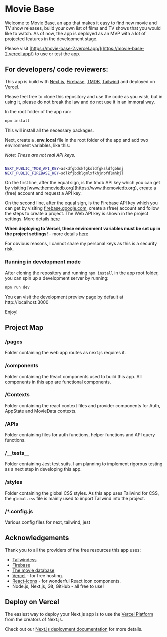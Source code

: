 # Movie Base

Welcome to Movie Base, an app that makes it easy to find new movie and TV show releases, build your own list of films and TV shows that you would like to watch.
As of now, the app is deployed as an MVP with a lot of projected features in the development stage.

Please visit [https://movie-base-2.vercel.app/](https://movie-base-2.vercel.app/) to use or test the app.

## For developers/ code reviewers:

This app is build with [Next.js](https://nextjs.org/), [Firebase](https://firebase.google.com/), [TMDB](https://www.themoviedb.org/), [Tailwind](https://tailwindcss.com/) and deployed on [Vercel](https://www.vercel.com/).

Please feel free to clone this repository and use the code as you wish, but in using it, please do not break the law and do not use it in an immoral way.

In the root folder of the app run:

```bash
npm install
```

This will install all the necessary packages.

Next, create a **.env.local** file in the root folder of the app and add two environment variables, like this:

_Note: These are not real API keys._

```bash

NEXT_PUBLIC_TMDB_API_KEY=askdfgbdskfgksldfgksldfgbhnj
NEXT_PUBLIC_FIREBASE_KEY=sdlkfjbdklgmlxfkhjnbfdlmhkjl
```

On the first line, after the equal sign, is the tmdb API key which you can get by visiting [www.themoviedb.org](https://www.themoviedb.org), create a (free) account and request a API key.

On the second line, after the equal sign, is the Firebase API key which you can get by visiting [firebase.google.com](https://firebase.google.com/), create a (free) account and follow the steps to create a project. The Web API key is shown in the project settings. More details [here](https://firebase.google.com/docs/web/setup?authuser=0&hl=en)

**When deploying to Vercel, these environment variables must be set up in the project settings!** - more details [here](https://vercel.com/docs/concepts/projects/environment-variables)

For obvious reasons, I cannot share my personal keys as this is a security risk.

### Running in development mode

After cloning the repository and running `npm install` in the app root folder, you can spin up a development server by running:

```bash
npm run dev
```

You can visit the development preview page by default at http://localhost:3000

Enjoy!

## Project Map

### **/pages**

Folder containing the web app routes as next.js requires it.

### **/components**

Folder containing the React components used to build this app. All components in this app are functional components.

### **/Contexts**

Folder containing the react context files and provider components for Auth, AppState and MovieData contexts.

### **/APIs**

Folder containing files for auth functions, helper functions and API query functions.

### **/\_\_tests\_\_**

Folder containing Jest test suits. I am planning to implement rigorous testing as a next step in developing this app.

### **/styles**

Folder containing the global CSS styles. As this app uses Tailwind for CSS, the `global.css` file is mainly used to import Tailwind into the project.

### **/\*.config.js**

Various config files for next, tailwind, jest

## Acknowledgements

Thank you to all the providers of the free resources this app uses:

- [Tailwindcss](https://tailwindcss.com/)
- [Firebase](<(https://firebase.google.com/)>)
- [The movie database](https://www.themoviedb.org/)
- [Vercel](https://www.vercel.com/) - for free hosting.
- [React-icons](https://react-icons.github.io/react-icons/) - for wonderful React icon components.
- Node.js, Next.js, Git, GitHub - all free to use!

## Deploy on Vercel

The easiest way to deploy your Next.js app is to use the [Vercel Platform](https://vercel.com/new?utm_medium=default-template&filter=next.js&utm_source=create-next-app&utm_campaign=create-next-app-readme) from the creators of Next.js.

Check out our [Next.js deployment documentation](https://nextjs.org/docs/deployment) for more details.
